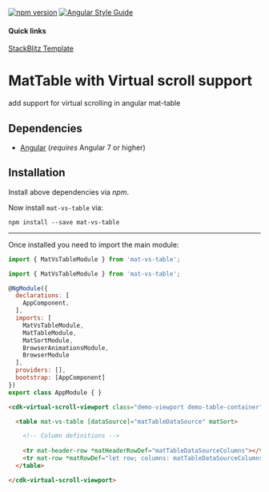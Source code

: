 [![npm version](https://badge.fury.io/js/mat-vs-table.svg)](https://badge.fury.io/js/mat-vs-table)
[![Angular Style Guide](https://mgechev.github.io/angular2-style-guide/images/badge.svg)](https://angular.io/styleguide)

#### Quick links
[StackBlitz Template](https://stackblitz.com/edit/mat-vs-table)

# MatTable with Virtual scroll support

add support for virtual scrolling in angular mat-table

## Dependencies
* [Angular](https://angular.io) (*requires* Angular 7 or higher)

## Installation
Install above dependencies via *npm*.

Now install `mat-vs-table` via:
```shell
npm install --save mat-vs-table
```

---

Once installed you need to import the main module:
```js
import { MatVsTableModule } from 'mat-vs-table';
```

```js
import { MatVsTableModule } from 'mat-vs-table';

@NgModule({
  declarations: [
    AppComponent,
  ],
  imports: [
    MatVsTableModule,
    MatTableModule,
    MatSortModule,
    BrowserAnimationsModule,
    BrowserModule
  ],
  providers: [],
  bootstrap: [AppComponent]
})
export class AppModule { }

```

```html
<cdk-virtual-scroll-viewport class="demo-viewport demo-table-container" itemSize="48">

  <table mat-vs-table [dataSource]="matTableDataSource" matSort>

    <!-- Column definitions -->
    
    <tr mat-header-row *matHeaderRowDef="matTableDataSourceColumns"></tr>
    <tr mat-row *matRowDef="let row; columns: matTableDataSourceColumns;"></tr>
  </table>

</cdk-virtual-scroll-viewport>
```
